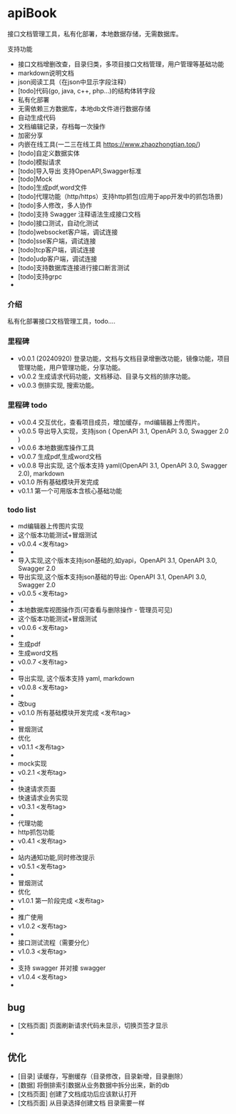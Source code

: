 # apiBook
接口文档管理工具，私有化部署，本地数据存储，无需数据库。

支持功能

- 接口文档增删改查，目录归类，多项目接口文档管理，用户管理等基础功能
- markdown说明文档
- json阅读工具（在json中显示字段注释）
- [todo]代码(go, java, c++, php...)的结构体转字段
- 私有化部署 
- 无需依赖三方数据库，本地db文件进行数据存储
- 自动生成代码 
- 文档编辑记录，存档每一次操作
- 加密分享
- 内嵌在线工具(一二三在线工具 https://www.zhaozhongtian.top/)
- [todo]自定义数据实体
- [todo]模拟请求 
- [todo]导入导出 支持OpenAPI,Swagger标准
- [todo]Mock
- [todo]生成pdf,word文件
- [todo]代理功能（http/https）支持http抓包(应用于app开发中的抓包场景)
- [todo]多人修改，多人协作
- [todo]支持 Swagger 注释语法生成接口文档
- [todo]接口测试，自动化测试
- [todo]websocket客户端，调试连接
- [todo]sse客户端，调试连接
- [todo]tcp客户端，调试连接
- [todo]udp客户端，调试连接
- [todo]支持数据库连接进行接口断言测试
- [todo]支持grpc
- 

### 介绍
私有化部署接口文档管理工具，todo....

### 里程碑
- v0.0.1 (20240920) 登录功能，文档与文档目录增删改功能，镜像功能，项目管理功能，用户管理功能，分享功能。
- v0.0.2 生成请求代码功能，文档移动、目录与文档的排序功能。
- v0.0.3 倒排实现, 搜索功能。

### 里程碑 todo
- v0.0.4 交互优化，查看项目成员，增加缓存，md编辑器上传图片。
- v0.0.5 导出导入实现，支持json ( OpenAPI 3.1, OpenAPI 3.0, Swagger 2.0 )
- v0.0.6 本地数据库操作工具
- v0.0.7 生成pdf,生成word文档
- v0.0.8 导出实现, 这个版本支持 yaml(OpenAPI 3.1, OpenAPI 3.0, Swagger 2.0), markdown
- v0.1.0 所有基础模块开发完成
- v0.1.1 第一个可用版本含核心基础功能

### todo list
- md编辑器上传图片实现
- 这个版本功能测试+冒烟测试
- v0.0.4 <发布tag>
-
- 导入实现,这个版本支持json基础的,如yapi，OpenAPI 3.1, OpenAPI 3.0, Swagger 2.0
- 导出实现,这个版本支持json基础的导出: OpenAPI 3.1, OpenAPI 3.0, Swagger 2.0
- v0.0.5 <发布tag>
- 
- 本地数据库视图操作页(可查看与删除操作 - 管理员可见)
- 这个版本功能测试+冒烟测试
- v0.0.6 <发布tag>
- 
- 生成pdf
- 生成word文档
- v0.0.7 <发布tag>
- 
- 导出实现, 这个版本支持  yaml, markdown
- v0.0.8 <发布tag>
- 
- 改bug
- v0.1.0 所有基础模块开发完成 <发布tag>
- 
- 冒烟测试
- 优化
- v0.1.1 <发布tag>
- 
- mock实现
- v0.2.1 <发布tag>
- 
- 快速请求页面
- 快速请求业务实现
- v0.3.1 <发布tag>
- 
- 代理功能
- http抓包功能
- v0.4.1 <发布tag>
- 
- 站内通知功能,同时修改提示
- v0.5.1 <发布tag>
- 
- 冒烟测试
- 优化
- v1.0.1 第一阶段完成 <发布tag>
- 
- 推广使用
- v1.0.2 <发布tag>
- 
- 接口测试流程（需要分化）
- v1.0.3 <发布tag>
- 
- 支持 swagger 并对接 swagger
- v1.0.4 <发布tag>
- 

## bug
- [文档页面] 页面刷新请求代码未显示，切换页签才显示
- 

## 优化
- [目录] 读缓存，写删缓存（目录修改，目录新增，目录删除）
- [数据] 将倒排索引数据从业务数据中拆分出来，新的db
- [文档页面] 创建了文档成功后应该默认打开
- [文档页面] 从目录选择创建文档 目录需要一样
